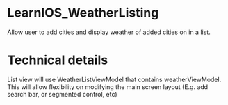 # LearnIOS_WeatherListing
Allow user to add cities and display weather of added cities on in a list.

# Technical details
List view will use WeatherListViewModel that contains weatherViewModel.
This will allow flexibility on modifying the main screen layout (E.g. add search bar, or segmented control, etc)


